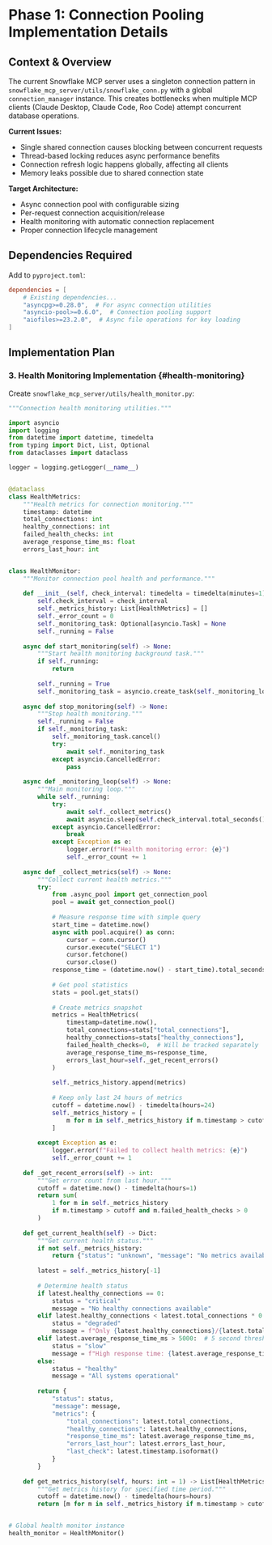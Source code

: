 # Phase 1: Connection Pooling Implementation Details

## Context & Overview

The current Snowflake MCP server uses a singleton connection pattern in `snowflake_mcp_server/utils/snowflake_conn.py` with a global `connection_manager` instance. This creates bottlenecks when multiple MCP clients (Claude Desktop, Claude Code, Roo Code) attempt concurrent database operations.

**Current Issues:**
- Single shared connection causes blocking between concurrent requests
- Thread-based locking reduces async performance benefits
- Connection refresh logic happens globally, affecting all clients
- Memory leaks possible due to shared connection state

**Target Architecture:**
- Async connection pool with configurable sizing
- Per-request connection acquisition/release
- Health monitoring with automatic connection replacement
- Proper connection lifecycle management

## Dependencies Required

Add to `pyproject.toml`:
```toml
dependencies = [
    # Existing dependencies...
    "asyncpg>=0.28.0",  # For async connection utilities
    "asyncio-pool>=0.6.0",  # Connection pooling support
    "aiofiles>=23.2.0",  # Async file operations for key loading
]
```

## Implementation Plan

### 3. Health Monitoring Implementation {#health-monitoring}

Create `snowflake_mcp_server/utils/health_monitor.py`:

```python
"""Connection health monitoring utilities."""

import asyncio
import logging
from datetime import datetime, timedelta
from typing import Dict, List, Optional
from dataclasses import dataclass

logger = logging.getLogger(__name__)


@dataclass
class HealthMetrics:
    """Health metrics for connection monitoring."""
    timestamp: datetime
    total_connections: int
    healthy_connections: int
    failed_health_checks: int
    average_response_time_ms: float
    errors_last_hour: int


class HealthMonitor:
    """Monitor connection pool health and performance."""
    
    def __init__(self, check_interval: timedelta = timedelta(minutes=1)):
        self.check_interval = check_interval
        self._metrics_history: List[HealthMetrics] = []
        self._error_count = 0
        self._monitoring_task: Optional[asyncio.Task] = None
        self._running = False
    
    async def start_monitoring(self) -> None:
        """Start health monitoring background task."""
        if self._running:
            return
        
        self._running = True
        self._monitoring_task = asyncio.create_task(self._monitoring_loop())
    
    async def stop_monitoring(self) -> None:
        """Stop health monitoring."""
        self._running = False
        if self._monitoring_task:
            self._monitoring_task.cancel()
            try:
                await self._monitoring_task
            except asyncio.CancelledError:
                pass
    
    async def _monitoring_loop(self) -> None:
        """Main monitoring loop."""
        while self._running:
            try:
                await self._collect_metrics()
                await asyncio.sleep(self.check_interval.total_seconds())
            except asyncio.CancelledError:
                break
            except Exception as e:
                logger.error(f"Health monitoring error: {e}")
                self._error_count += 1
    
    async def _collect_metrics(self) -> None:
        """Collect current health metrics."""
        try:
            from .async_pool import get_connection_pool
            pool = await get_connection_pool()
            
            # Measure response time with simple query
            start_time = datetime.now()
            async with pool.acquire() as conn:
                cursor = conn.cursor()
                cursor.execute("SELECT 1")
                cursor.fetchone()
                cursor.close()
            response_time = (datetime.now() - start_time).total_seconds() * 1000
            
            # Get pool statistics
            stats = pool.get_stats()
            
            # Create metrics snapshot
            metrics = HealthMetrics(
                timestamp=datetime.now(),
                total_connections=stats["total_connections"],
                healthy_connections=stats["healthy_connections"],
                failed_health_checks=0,  # Will be tracked separately
                average_response_time_ms=response_time,
                errors_last_hour=self._get_recent_errors()
            )
            
            self._metrics_history.append(metrics)
            
            # Keep only last 24 hours of metrics
            cutoff = datetime.now() - timedelta(hours=24)
            self._metrics_history = [
                m for m in self._metrics_history if m.timestamp > cutoff
            ]
            
        except Exception as e:
            logger.error(f"Failed to collect health metrics: {e}")
            self._error_count += 1
    
    def _get_recent_errors(self) -> int:
        """Get error count from last hour."""
        cutoff = datetime.now() - timedelta(hours=1)
        return sum(
            1 for m in self._metrics_history 
            if m.timestamp > cutoff and m.failed_health_checks > 0
        )
    
    def get_current_health(self) -> Dict:
        """Get current health status."""
        if not self._metrics_history:
            return {"status": "unknown", "message": "No metrics available"}
        
        latest = self._metrics_history[-1]
        
        # Determine health status
        if latest.healthy_connections == 0:
            status = "critical"
            message = "No healthy connections available"
        elif latest.healthy_connections < latest.total_connections * 0.5:
            status = "degraded"
            message = f"Only {latest.healthy_connections}/{latest.total_connections} connections healthy"
        elif latest.average_response_time_ms > 5000:  # 5 second threshold
            status = "slow"
            message = f"High response time: {latest.average_response_time_ms:.0f}ms"
        else:
            status = "healthy"
            message = "All systems operational"
        
        return {
            "status": status,
            "message": message,
            "metrics": {
                "total_connections": latest.total_connections,
                "healthy_connections": latest.healthy_connections,
                "response_time_ms": latest.average_response_time_ms,
                "errors_last_hour": latest.errors_last_hour,
                "last_check": latest.timestamp.isoformat()
            }
        }
    
    def get_metrics_history(self, hours: int = 1) -> List[HealthMetrics]:
        """Get metrics history for specified time period."""
        cutoff = datetime.now() - timedelta(hours=hours)
        return [m for m in self._metrics_history if m.timestamp > cutoff]


# Global health monitor instance
health_monitor = HealthMonitor()
```

